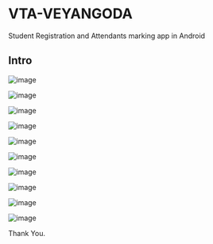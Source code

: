 # VTA-VEYANGODA
Student Registration and Attendants marking app in Android 

## Intro

![image](https://github.com/Pc-bytn/VTA-VEYANGODA/assets/65920302/d70b7700-bfe5-46d6-82c0-29871c43842a)

![image](https://github.com/Pc-bytn/VTA-VEYANGODA/assets/65920302/97e3bd9e-572b-45c4-99f7-3ab7b628bb0d)

![image](https://github.com/Pc-bytn/VTA-VEYANGODA/assets/65920302/efcb1990-dcd4-4e48-bce8-346e4c455d06)

![image](https://github.com/Pc-bytn/VTA-VEYANGODA/assets/65920302/62172622-a3d7-4152-9717-66608b45fbee)

![image](https://github.com/Pc-bytn/VTA-VEYANGODA/assets/65920302/4dfece79-acb2-46b8-9cec-786488de3858)

![image](https://github.com/Pc-bytn/VTA-VEYANGODA/assets/65920302/327c69ba-1052-4bb0-8925-9f150110500f)

![image](https://github.com/Pc-bytn/VTA-VEYANGODA/assets/65920302/15c92551-85d7-4e4d-83b4-99a6dca111d0)

![image](https://github.com/Pc-bytn/VTA-VEYANGODA/assets/65920302/433da3ac-9ad6-4d31-838d-56aaada6826e)

![image](https://github.com/Pc-bytn/VTA-VEYANGODA/assets/65920302/3ba4178d-a4a7-4b24-b19e-b2af3d714d5e)

![image](https://github.com/Pc-bytn/VTA-VEYANGODA/assets/65920302/924dccda-2590-4c3a-8196-7c67033098cd)

Thank You.










